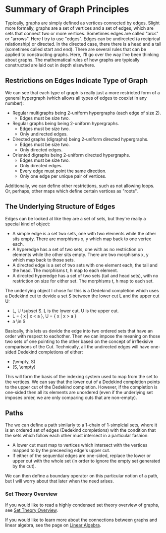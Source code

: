 # Summary of Graph Principles

Typically, graphs are simply defined as vertices connected by edges. Slight more
formally, graphs are a set of vertices and a set of edges, which are sets that
connect two or more vertices. Sometimes edges are called "arcs" or "arrows". Here
I try to use "edges". Edges can be undirected (a reciprical relationship) or
directed. In the directed case, there there is a head and a tail (sometimes
called start and end). There are several rules that can be applied to
constructing graphs. Here, I'll go over the way I've been thinking about graphs.
The mathematical rules of how graphs are typically constructed are laid out in
depth elsewhere.

## Restrictions on Edges Indicate Type of Graph

We can see that each type of graph is really just a more restricted form of
a general hypergraph (which allows all types of edges to coexist in any number):

* Regular multigraphs being 2-uniform hypergraphs (each edge of size 2).
  * Edges must be size two.
* Regular graphs being being 2-uniform hypergraphs.
  * Edges must be size two.
  * Only undirected edges.
* Directed graphs (digraphs) being 2-uniform directed hypergraphs.
  * Edges must be size two.
  * Only directed edges.
* Oriented digraphs being 2-uniform directed hypergraphs.
  * Edges must be size two.
  * Only directed edges.
  * Every edge must point the same direction.
  * Only one edge per unique pair of vertices.

Additionally, we can define other restrictions, such as not allowing loops. Or,
perhaps, other maps which define certain vertices as "roots".

## The Underlying Structure of Edges

Edges can be looked at like they are a set of sets, but they're really a
special kind of object:

* A simple edge is a set two sets, one with two elements while the other sits
  empty. There are morphisms x, y which map back to one vertex each.
* A hyperedge has a set of two sets, one with as no restriction on elements
  while the other sits empty. There are two morphisms x, y which map back to
  those sets.
* A directed edge is a set of two sets with one element each, the tail and the
  head. The morphisms t, h map to each element.
* A directed hyperedge has a set of two sets (tail and head sets), with no
  restriction on size for either set. The morphisms t, h map to each set.

The underlying object I chose for this is a Dedekind completion which uses a
Dedekind cut to devide a set S between the lower cut L and the upper cut U:

* L, U \subset S. L is the lower cut. U is the upper cut.
* L = { x | x < a }, U = { x | x > a }
* a \in S

Basically, this lets us devide the edge into two ordered sets that have an order
with respect to eachother. Then we can impose the meaning on those two sets of
one pointing to the other based on the concept of irrflexisive comparisons of the
Cut. Technically, all the undirected edges will have one-sided Dedekind
completions of either:

* (\empty, S)
* (S, \empty)

This will form the basis of the indexing system used to map from the set to the
vertices. We can say that the lower cut of a Dedekind completion points to the
upper cut of the Dedekind completion. However, if the completion is one-sided
then all its elements are unordered (even if the underlying set imposes order,
we are only comparing cuts that are non-empty).

## Paths

The we can define a path similarly to a 1-chain of 1-simplcial sets, where it is
an ordered set of edges (Dedekind completions) with the condition that the sets
which follow each other must intersect in a particular fashion:
* A lower cut must map to vertices which intersect with the vertices mapped to
  by the preceeding edge's upper cut.
* If either of the sequential edges are one-sided, replace the lower or upper cut
  with the whole set (in order to ignore the empty set generated by the cut).

We can then define a boundary operator on this particular notion of a path, but I
will worry about that later when the need arises.

### Set Theory Overview

If you would like to read a highly condensed set theory overview of graphs, see
[Set Theory Overview](set_theory_overview.md).

If you would like to learn more about the connections between graphs and linear
algebra, see the page on [Linear Algebra](linear_algebra.md).
